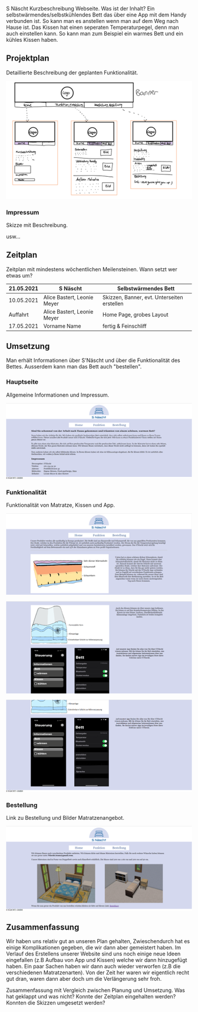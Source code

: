 S Näscht
Kurzbeschreibung Webseite. Was ist der Inhalt?
Ein selbstwärmendes/selbstkühlendes Bett das über eine App mit dem Handy verbunden ist. So kann man es anstellen wenn man auf dem Weg nach Hause ist. Das Kissen hat einen seperaten Temperaturpegel, denn man auch einstellen kann. So kann man zum Beispiel ein warmes Bett und ein kühles Kissen haben.  
## Projektplan

Detaillierte Beschreibung der geplanten Funktionalität.

![skizzen](skizzen.png)

### Impressum

Skizze mit Beschreibung.

usw...

## Zeitplan

Zeitplan mit mindestens wöchentlichen Meilensteinen. Wann setzt wer etwas um?

| 21.05.2021 | S Näscht | Selbstwärmendes Bett |
| --- | --- | --- |
| 10.05.2021 | Alice Bastert, Leonie Meyer | Skizzen, Banner, evt. Unterseiten erstellen |
| Auffahrt | Alice Bastert, Leonie Meyer | Home Page, grobes Layout |
| 17.05.2021 | Vorname Name | fertig & Feinschliff |


## Umsetzung

Man erhält Informationen über S'Näscht und über die Funktionalität des Bettes. Ausserdem kann man das Bett auch "bestellen".

### Hauptseite

Allgemeine Informationen und Impressum.

![Home](Home.png)

### Funktionalität

Funktionalität von Matratze, Kissen und App.

![Funktion](Funktion1.png)

![Funktion](Funktion2.png)

![Funktion](Funktion3.png)

### Bestellung

Link zu Bestellung und Bilder Matratzenangebot.

![Bestellung](Bestellung.png)

## Zusammenfassung

Wir haben uns relativ gut an unseren Plan gehalten, Zwieschendurch hat es einige Komplikationen gegeben, die wir dann aber gemeistert haben. Im Verlauf des Erstellens unserer Website sind uns noch einige neue Ideen eingefallen (z.B Aufbau von App und Kissen) welche wir dann hinzugefügt haben. Ein paar Sachen haben wir dann auch wieder verworfen (z.B die verschiedenen Matratzenarten). Von der Zeit her waren wir eigentlich recht gut dran, waren dann aber doch um die Verlängerung sehr froh. 

Zusammenfassung mit Vergleich zwischen Planung und Umsetzung. Was hat geklappt und was nicht? Konnte der Zeitplan eingehalten werden? Konnten die Skizzen umgesetzt werden?

